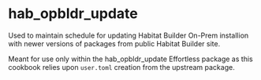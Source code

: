 # hab_opbldr_update

Used to maintain schedule for updating Habitat Builder On-Prem installion with newer versions of packages from public Habitat Builder site.

Meant for use only within the hab_opbldr_update Effortless package as this cookbook relies upon `user.toml` creation from the upstream package.
